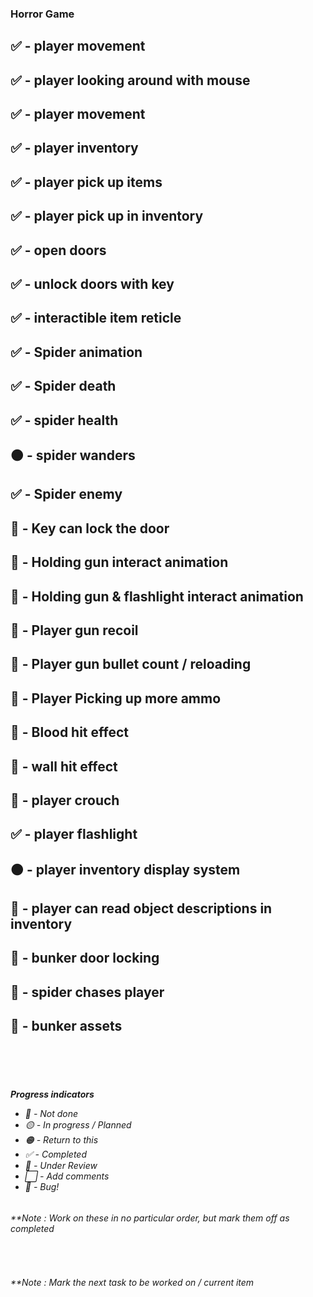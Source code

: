 ### Horror Game

## ✅ - player movement
## ✅ - player looking around with mouse
## ✅ - player movement
## ✅ - player inventory
## ✅ - player pick up items
## ✅ - player pick up in inventory
## ✅ - open doors
## ✅ - unlock doors with key
## ✅ - interactible item reticle
## ✅ - Spider animation
## ✅ - Spider death
## ✅ - spider health
## 🟠 - spider wanders
## ✅ - Spider enemy
## 🔷 - Key can lock the door
## 🔴 - Holding gun interact animation
## 🔴 - Holding gun & flashlight interact animation
## 🔴 - Player gun recoil
## 🔴 - Player gun bullet count / reloading
## 🔴 - Player Picking up more ammo
## 🔴 - Blood hit effect
## 🔴 - wall hit effect
## 🔴 - player crouch
## ✅ - player flashlight
## 🟠 - player inventory display system
## 🔴 - player can read object descriptions in inventory
## 🔴 - bunker door locking
## 🔴 - spider chases player
## 🔴 - bunker assets

<br><br><br>
  </em></p>
    <h6><em>**Progress indicators**</em>
     <ul>
       <li>🔴 - Not done</li>
       <li>🟡 - In progress / Planned</li>
       <li>🟠 - Return to this</li>
       <li>✅ - Completed</li>
       <li>🔷 - Under Review</li>
       <li>⬜ - Add comments</li>
       <li>🐛 - Bug!</li>
     </ul>
    </h6>
  </em>
  <em>
  <h6>**Note : Work on these in no particular order, but mark them off as completed</h6><br>
  <h6>**Note : Mark the next task to be worked on / current item</h6>
  </em>